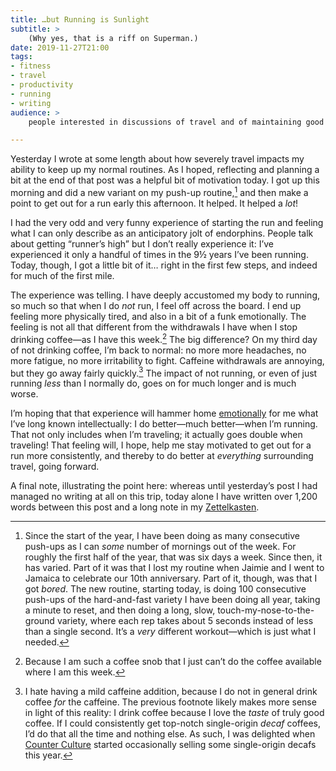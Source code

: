 ```yaml
---
title: …but Running is Sunlight
subtitle: >
    (Why yes, that is a riff on Superman.)
date: 2019-11-27T21:00
tags:
- fitness
- travel
- productivity
- running
- writing
audience: >
    people interested in discussions of travel and of maintaining good habits.

---
```


Yesterday I wrote at some length about how severely travel impacts my ability to keep up my normal routines. As I hoped, reflecting and planning a bit at the end of that post was a helpful bit of motivation today. I got up this morning and did a new variant on my push-up routine,[^push-ups] and then make a point to get out for a run early this afternoon. It helped. It helped a *lot*!

I had the very odd and very funny experience of starting the run and feeling what I can only describe as an anticipatory jolt of endorphins. People talk about getting “runner’s high” but I don’t really experience it: I’ve experienced it only a handful of times in the 9½ years I’ve been running. Today, though, I got a little bit of it… right in the first few steps, and indeed for much of the first mile.

The experience was telling. I have deeply accustomed my body to running, so much so that when I do *not* run, I feel off across the board. I end up feeling more physically tired, and also in a bit of a funk emotionally. The feeling is not all that different from the withdrawals I have when I stop drinking coffee—as I have this week.[^caffeine] The big difference? On my third day of not drinking coffee, I’m back to normal: no more more headaches, no more fatigue, no more irritability to fight. Caffeine withdrawals are annoying, but they go away fairly quickly.[^decaf] The impact of not running, or even of just running *less* than I normally do, goes on for much longer and is much worse.

I’m hoping that that experience will hammer home [emotionally] for me what I’ve long known intellectually: I do better—much better—when I’m running. That not only includes when I’m traveling; it actually goes double when traveling! That feeling will, I hope, help me stay motivated to get out for a run more consistently, and thereby to do better at *everything* surrounding travel, going forward.

A final note, illustrating the point here: whereas until yesterday’s post I had managed no writing at all on this trip, today alone I have written over 1,200 words between this post and a long note in my [Zettelkasten]. 



[emotionally]: TODO—SSC
[Zettelkasten]: https://v5.chriskrycho.com/topics/Zettelkasten/

[^push-ups]: Since the start of the year, I have been doing as many consecutive push-ups as I can *some* number of mornings out of the week. For roughly the first half of the year, that was six days a week. Since then, it has varied. Part of it was that I lost my routine when Jaimie and I went to Jamaica to celebrate our 10th anniversary. Part of it, though, was that I got *bored*. The new routine, starting today, is doing 100 consecutive push-ups of the hard-and-fast variety I have been doing all year, taking a minute to reset, and then doing a long, slow, touch-my-nose-to-the-ground variety, where each rep takes about 5 seconds instead of less than a single second. It’s a *very* different workout—which is just what I needed.

[^caffeine]: Because I am such a coffee snob that I just can’t do the coffee available where I am this week.

[^decaf]: I hate having a mild caffeine addition, because I do not in general drink coffee *for* the caffeine. The previous footnote likely makes more sense in light of this reality: I drink coffee because I love the *taste* of truly good coffee. If I could consistently get top-notch single-origin *decaf* coffees, I’d do that all the time and nothing else. As such, I was delighted when [Counter Culture] started occasionally selling some single-origin decafs this year.

[Counter Culture]: TODO